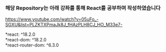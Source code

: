 ### 해당 Repository는 아래 강좌를 통해 React를 공부하며 작성하였습니다

https://www.youtube.com/watch?v=05uFo_-SGXU&list=PLZKTXPmaJk8J_fHAzPLH8CJ_HO_M33e7-

*react: ^18.2.0   
*react-dom: ^18.2.0   
*react-router-dom: ^6.3.0   
